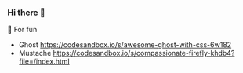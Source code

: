 ### Hi there 👋

🔭 For fun

- Ghost https://codesandbox.io/s/awesome-ghost-with-css-6w182
- Mustache https://codesandbox.io/s/compassionate-firefly-khdb4?file=/index.html

<!--
**saulocastillos/saulocastillos** is a ✨ _special_ ✨ repository because its `README.md` (this file) appears on your GitHub profile.

Here are some ideas to get you started:

- 🔭 I’m currently working on ...
- 🌱 I’m currently learning ...
- 👯 I’m looking to collaborate on ...
- 🤔 I’m looking for help with ...
- 💬 Ask me about ...
- 📫 How to reach me: ...
- 😄 Pronouns: ...
- ⚡ Fun fact: ...
-->
